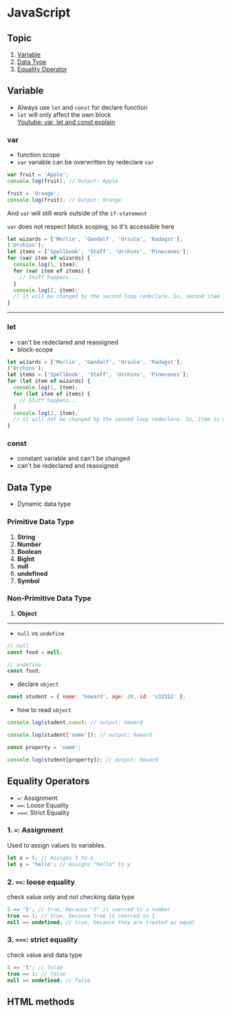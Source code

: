 # JavaScript

## Topic

1. [Variable](#variable)
2. [Data Type](#data-type)
3. [Equality Operator](#equality-operators)

## Variable

- Always use `let` and `const` for declare function
- `let` will only affect the own block  
  [Youtube: var, let and const explain](https://youtu.be/pobWEaHNChY?si=vhBjoMcmPvshTRzf)

### var

- function scope
- `var` variable can be overwritten by redeclare `var`

```javascript
var fruit = 'Apple';
console.log(fruit); // Output: Apple

fruit = 'Orange';
console.log(fruit); // Output: Orange
```

And `var` will still work outside of the `if-statement`

`var` does not respect block scoping, so it's accessible here

```javascript
let wizards = ['Merlin', 'Gandalf', 'Ursula', 'Radagst'];
('Urchins');
let items = ['Spellbook', 'Staff', 'Urchins', 'Pinecones'];
for (var item of wizards) {
  console.log(1, item);
  for (var item of items) {
    // Stuff happens...
  }
  console.log(2, item);
  // it will be changed by the second loop redeclare. So, second item is referencing 'items' array
}
```

---

### let

- can't be redeclared and reassigned
- block-scope

```javascript
let wizards = ['Merlin', 'Gandalf', 'Ursula', 'Radagst'];
('Urchins');
let items = ['Spellbook', 'Staff', 'Urchins', 'Pinecones'];
for (let item of wizards) {
  console.log(1, item);
  for (let item of items) {
    // Stuff happens...
  }
  console.log(2, item);
  // it will not be changed by the second loop redeclare. So, item is still referencing 'wizards' array
}
```

### const

- constant variable and can't be changed
- can't be redeclared and reassigned

## Data Type

- Dynamic data type

### Primitive Data Type

1. **String**
2. **Number**
3. **Boolean**
4. **BigInt**
5. **null**
6. **undefined**
7. **Symbol**

### Non-Primitive Data Type

1. **Object**

---

- `null` vs `undefine`

```javascript
// null
const food = null;
```

```javascript
// undefine
const food;
```

- declare `object`

```javascript
const student = { name: 'howard', age: 20, id: 's32312' };
```

- how to read `object`

```javascript
console.log(student.name); // output: howard

console.log(student['name']); // output: howard
```

```javascript
const property = 'name';

console.log(student[property]); // output: howard
```

## Equality Operators

- `=`: Assignment
- `==`: Loose Equality
- `===`: Strict Equality

### 1. `=`: Assignment

Used to assign values to variables.

```javascript
let x = 5; // Assigns 5 to x
let y = 'hello'; // Assigns "hello" to y
```

### 2. `==`: loose equality

check value only and not checking data type

```javascript
5 == '5'; // true, because "5" is coerced to a number
true == 1; // true, because true is coerced to 1
null == undefined; // true, because they are treated as equal
```

### 3. `===`: strict equality

check value and data type

```javascript
5 == '5'; // false
true == 1; // false
null == undefined; // false
```

## HTML methods
